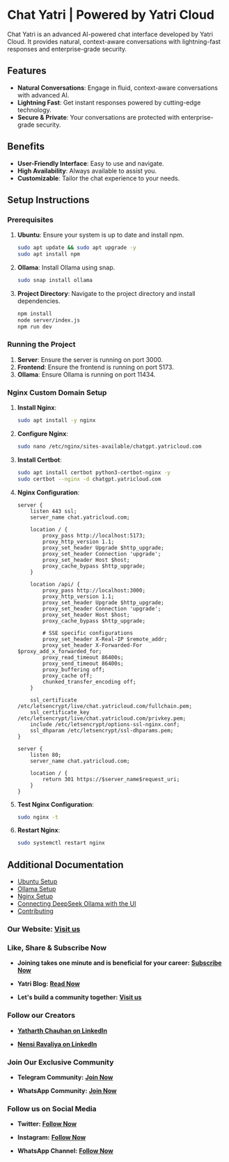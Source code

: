 # Chat Yatri | Powered by Yatri Cloud

Chat Yatri is an advanced AI-powered chat interface developed by Yatri Cloud. It provides natural, context-aware conversations with lightning-fast responses and enterprise-grade security.

## Features

- **Natural Conversations**: Engage in fluid, context-aware conversations with advanced AI.
- **Lightning Fast**: Get instant responses powered by cutting-edge technology.
- **Secure & Private**: Your conversations are protected with enterprise-grade security.

## Benefits

- **User-Friendly Interface**: Easy to use and navigate.
- **High Availability**: Always available to assist you.
- **Customizable**: Tailor the chat experience to your needs.

## Setup Instructions

### Prerequisites

1. **Ubuntu**: Ensure your system is up to date and install npm.
    ```sh
    sudo apt update && sudo apt upgrade -y
    sudo apt install npm
    ```

2. **Ollama**: Install Ollama using snap.
    ```sh
    sudo snap install ollama
    ```

3. **Project Directory**: Navigate to the project directory and install dependencies.
    ```sh
    npm install
    node server/index.js
    npm run dev
    ```

### Running the Project

1. **Server**: Ensure the server is running on port 3000.
2. **Frontend**: Ensure the frontend is running on port 5173.
3. **Ollama**: Ensure Ollama is running on port 11434.

### Nginx Custom Domain Setup

1. **Install Nginx**:
    ```sh
    sudo apt install -y nginx
    ```

2. **Configure Nginx**:
    ```sh
    sudo nano /etc/nginx/sites-available/chatgpt.yatricloud.com
    ```

3. **Install Certbot**:
    ```sh
    sudo apt install certbot python3-certbot-nginx -y
    sudo certbot --nginx -d chatgpt.yatricloud.com
    ```

4. **Nginx Configuration**:
    ```nginx
    server {
        listen 443 ssl;
        server_name chat.yatricloud.com;

        location / {
            proxy_pass http://localhost:5173;
            proxy_http_version 1.1;
            proxy_set_header Upgrade $http_upgrade;
            proxy_set_header Connection 'upgrade';
            proxy_set_header Host $host;
            proxy_cache_bypass $http_upgrade;
        }

        location /api/ {
            proxy_pass http://localhost:3000;
            proxy_http_version 1.1;
            proxy_set_header Upgrade $http_upgrade;
            proxy_set_header Connection 'upgrade';
            proxy_set_header Host $host;
            proxy_cache_bypass $http_upgrade;
            
            # SSE specific configurations
            proxy_set_header X-Real-IP $remote_addr;
            proxy_set_header X-Forwarded-For $proxy_add_x_forwarded_for;
            proxy_read_timeout 86400s;
            proxy_send_timeout 86400s;
            proxy_buffering off;
            proxy_cache off;
            chunked_transfer_encoding off;
        }

        ssl_certificate /etc/letsencrypt/live/chat.yatricloud.com/fullchain.pem;
        ssl_certificate_key /etc/letsencrypt/live/chat.yatricloud.com/privkey.pem;
        include /etc/letsencrypt/options-ssl-nginx.conf;
        ssl_dhparam /etc/letsencrypt/ssl-dhparams.pem;
    }

    server {
        listen 80;
        server_name chat.yatricloud.com;
        
        location / {
            return 301 https://$server_name$request_uri;
        }
    }
    ```

5. **Test Nginx Configuration**:
    ```sh
    sudo nginx -t
    ```

6. **Restart Nginx**:
    ```sh
    sudo systemctl restart nginx
    ```

## Additional Documentation

- [Ubuntu Setup](docs/ubuntu.md)
- [Ollama Setup](docs/ollama.md)
- [Nginx Setup](docs/nginx.md)
- [Connecting DeepSeek Ollama with the UI](docs/connect-ollama-ui.md)
- [Contributing](CONTRIBUTING.md)
  
### **Our Website:** [**Visit us**](https://yatricloud.com)


### **Like, Share & Subscribe Now**

* **Joining takes one minute and is beneficial for your career:** [**Subscribe Now**](https://www.youtube.com/@yatricloud?sub_confirmation=1)

* **Yatri Blog:** [**Read Now**](https://blog.yatricloud.com)
    
* **Let's build a community together:** [**Visit us**](https://linktr.ee/yatricloud)

### **Follow our Creators**

* [**Yatharth Chauhan on LinkedIn**](https://www.linkedin.com/in/yatharth-chauhan/)
    
* [**Nensi Ravaliya on LinkedIn**](https://www.linkedin.com/in/nencyravaliya28/)

### **Join Our Exclusive Community**

* **Telegram Community:** [**Join Now**](https://t.me/yatricloud)
    
* **WhatsApp Community:** [**Join Now**](https://chat.whatsapp.com/IkZeL8QnqzM1Scagxq5whu)

### **Follow us on Social Media**

* **Twitter:** [**Follow Now**](https://x.com/yatricloud)
    
* **Instagram:** [**Follow Now**](https://www.instagram.com/yatricloud)
    
* **WhatsApp Channel:** [**Follow Now**](https://whatsapp.com/channel/0029VakdAHIFHWq60yHA1Q0s)

